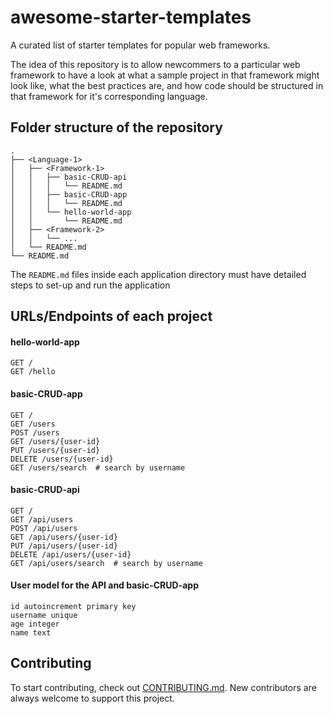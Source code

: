 # awesome-starter-templates
A curated list of starter templates for popular web frameworks.

The idea of this repository is to allow newcommers to a particular web framework to have a look at what a sample project in that framework might look like, what the best practices are, and how code should be structured in that framework for it's corresponding language.


## Folder structure of the repository
```
.
├── <Language-1>
│   ├── <Framework-1>
│   │   ├── basic-CRUD-api
│   │   │   └── README.md
│   │   ├── basic-CRUD-app
│   │   │   └── README.md
│   │   └── hello-world-app
│   │       └── README.md
│   ├── <Framework-2>
│   │   └── ...
│   └── README.md
└── README.md

```
The `README.md` files inside each application directory must have detailed steps to set-up and run the application

## URLs/Endpoints of each project

#### hello-world-app
```
GET /
GET /hello
```

#### basic-CRUD-app
```
GET /
GET /users
POST /users
GET /users/{user-id}
PUT /users/{user-id}
DELETE /users/{user-id}
GET /users/search  # search by username
```

#### basic-CRUD-api
```
GET /
GET /api/users
POST /api/users
GET /api/users/{user-id}
PUT /api/users/{user-id}
DELETE /api/users/{user-id}
GET /api/users/search  # search by username
```

#### User model for the API and basic-CRUD-app
```
id autoincrement primary key
username unique
age integer
name text
```


## Contributing
To start contributing, check out [CONTRIBUTING.md](https://github.com/diptangsu/awesome-starter-templates/blob/master/CONTRIBUTING.md). New contributors are always welcome to support this project.

